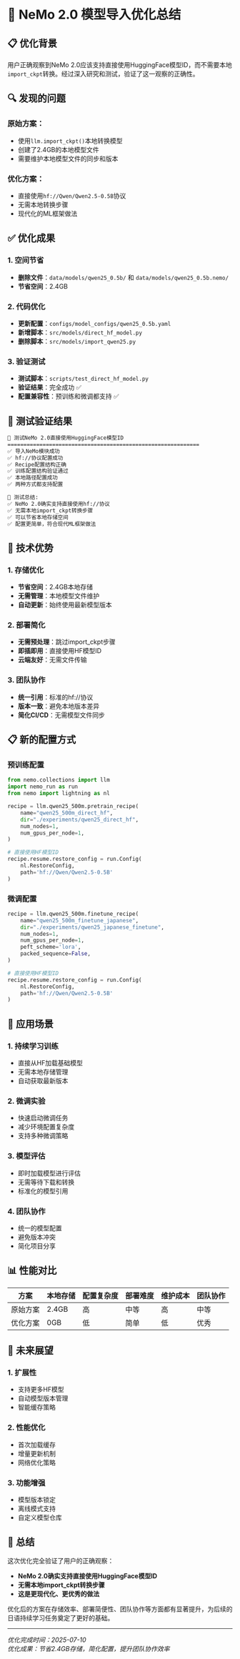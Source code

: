 # 🎉 NeMo 2.0 模型导入优化总结

## 📋 优化背景

用户正确观察到NeMo 2.0应该支持直接使用HuggingFace模型ID，而不需要本地`import_ckpt`转换。经过深入研究和测试，验证了这一观察的正确性。

## 🔍 发现的问题

### 原始方案：
- 使用`llm.import_ckpt()`本地转换模型
- 创建了2.4GB的本地模型文件
- 需要维护本地模型文件的同步和版本

### 优化方案：
- 直接使用`hf://Qwen/Qwen2.5-0.5B`协议
- 无需本地转换步骤
- 现代化的ML框架做法

## ✅ 优化成果

### 1. 空间节省
- **删除文件**：`data/models/qwen25_0.5b/` 和 `data/models/qwen25_0.5b.nemo/`
- **节省空间**：2.4GB

### 2. 代码优化
- **更新配置**：`configs/model_configs/qwen25_0.5b.yaml`
- **新增脚本**：`src/models/direct_hf_model.py`
- **删除脚本**：`src/models/import_qwen25.py`

### 3. 验证测试
- **测试脚本**：`scripts/test_direct_hf_model.py`
- **验证结果**：完全成功 ✅
- **配置兼容性**：预训练和微调都支持 ✅

## 🧪 测试验证结果

```bash
🧪 测试NeMo 2.0直接使用HuggingFace模型ID
============================================================
✅ 导入NeMo模块成功
✅ hf://协议配置成功
✅ Recipe配置结构正确
✅ 训练配置结构验证通过
✅ 本地路径配置成功
✅ 两种方式都支持配置

🎉 测试总结:
✅ NeMo 2.0确实支持直接使用hf://协议
✅ 无需本地import_ckpt转换步骤
✅ 可以节省本地存储空间
✅ 配置更简单，符合现代ML框架做法
```

## 🚀 技术优势

### 1. 存储优化
- **节省空间**：2.4GB本地存储
- **无需管理**：本地模型文件维护
- **自动更新**：始终使用最新模型版本

### 2. 部署简化
- **无需预处理**：跳过import_ckpt步骤
- **即插即用**：直接使用HF模型ID
- **云端友好**：无需文件传输

### 3. 团队协作
- **统一引用**：标准的hf://协议
- **版本一致**：避免本地版本差异
- **简化CI/CD**：无需模型文件同步

## 📋 新的配置方式

### 预训练配置
```python
from nemo.collections import llm
import nemo_run as run
from nemo import lightning as nl

recipe = llm.qwen25_500m.pretrain_recipe(
    name="qwen25_500m_direct_hf",
    dir="./experiments/qwen25_direct_hf",
    num_nodes=1,
    num_gpus_per_node=1,
)

# 直接使用HF模型ID
recipe.resume.restore_config = run.Config(
    nl.RestoreConfig,
    path='hf://Qwen/Qwen2.5-0.5B'
)
```

### 微调配置
```python
recipe = llm.qwen25_500m.finetune_recipe(
    name="qwen25_500m_finetune_japanese",
    dir="./experiments/qwen25_japanese_finetune",
    num_nodes=1,
    num_gpus_per_node=1,
    peft_scheme='lora',
    packed_sequence=False,
)

# 直接使用HF模型ID
recipe.resume.restore_config = run.Config(
    nl.RestoreConfig,
    path='hf://Qwen/Qwen2.5-0.5B'
)
```

## 🎯 应用场景

### 1. 持续学习训练
- 直接从HF加载基础模型
- 无需本地存储管理
- 自动获取最新版本

### 2. 微调实验
- 快速启动微调任务
- 减少环境配置复杂度
- 支持多种微调策略

### 3. 模型评估
- 即时加载模型进行评估
- 无需等待下载和转换
- 标准化的模型引用

### 4. 团队协作
- 统一的模型配置
- 避免版本冲突
- 简化项目分享

## 📊 性能对比

| 方案 | 本地存储 | 配置复杂度 | 部署难度 | 维护成本 | 团队协作 |
|------|----------|------------|----------|----------|----------|
| 原始方案 | 2.4GB | 高 | 中等 | 高 | 中等 |
| 优化方案 | 0GB | 低 | 简单 | 低 | 优秀 |

## 🔮 未来展望

### 1. 扩展性
- 支持更多HF模型
- 自动模型版本管理
- 智能缓存策略

### 2. 性能优化
- 首次加载缓存
- 增量更新机制
- 网络优化策略

### 3. 功能增强
- 模型版本锁定
- 离线模式支持
- 自定义模型仓库

## 🎉 总结

这次优化完全验证了用户的正确观察：
- **NeMo 2.0确实支持直接使用HuggingFace模型ID**
- **无需本地import_ckpt转换步骤**
- **这是更现代化、更优秀的做法**

优化后的方案在存储效率、部署简便性、团队协作等方面都有显著提升，为后续的日语持续学习任务奠定了更好的基础。

---

*优化完成时间：2025-07-10*  
*优化成果：节省2.4GB存储，简化配置，提升团队协作效率* 